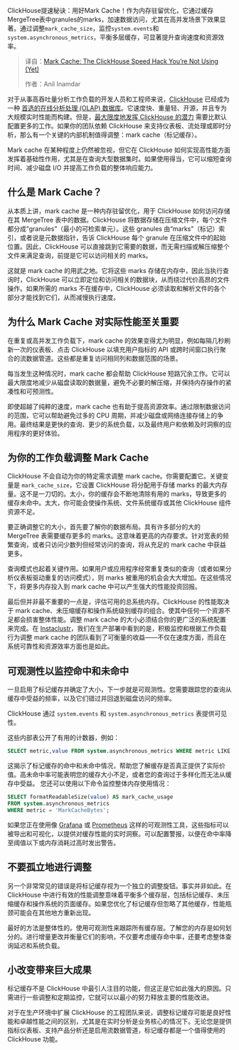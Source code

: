 <!--
title: Mark Cache：你还没用上的ClickHouse速度秘诀
cover: https://cdn.thenewstack.io/media/2025/06/166b35cb-abstract.png
summary: ClickHouse提速秘诀：用好Mark Cache！作为内存驻留优化，它通过缓存MergeTree表中granules的marks，加速数据访问，尤其在高并发场景下效果显著。通过调整`mark_cache_size`，监控`system.events`和`system.asynchronous_metrics`，平衡多层缓存，可显著提升查询速度和资源效率。
-->

ClickHouse提速秘诀：用好Mark Cache！作为内存驻留优化，它通过缓存MergeTree表中granules的marks，加速数据访问，尤其在高并发场景下效果显著。通过调整`mark_cache_size`，监控`system.events`和`system.asynchronous_metrics`，平衡多层缓存，可显著提升查询速度和资源效率。

> 译自：[Mark Cache: The ClickHouse Speed Hack You’re Not Using (Yet)](https://thenewstack.io/mark-cache-the-clickhouse-speed-hack-youre-not-using-yet/)
> 
> 作者：Anil Inamdar

对于从事高吞吐量分析工作负载的开发人员和工程师来说，[ClickHouse](https://www.instaclustr.com/support/documentation/clickhouse/) 已经成为一种 [首选的在线分析处理 (OLAP) 数据库](https://thenewstack.io/clickhouse-rapidly-rivals-other-open-source-databases-in-active-contributors/)。它速度快、重量轻、开源，并且专为大规模实时性能而构建。但是，[最大限度地发挥 ClickHouse 的潜力](https://thenewstack.io/vector-search-without-the-lock-in-why-devs-like-clickhouse/) 需要比默认配置更多的工作。如果你的团队依赖 ClickHouse 来支持仪表板、流处理或即时分析，那么有一个关键的内部机制值得调整：mark cache（标记缓存）。

Mark cache 在某种程度上仍然被忽视，但它在 ClickHouse 如何实现高性能方面发挥着基础性作用，尤其是在查询大型数据集时。如果使用得当，它可以缩短查询时间、减少磁盘 I/O 并提高工作负载的整体响应能力。

## 什么是 Mark Cache？

从本质上讲，mark cache 是一种内存驻留优化，用于 ClickHouse 如何访问存储在其 MergeTree 表中的数据。ClickHouse 将数据存储在压缩文件中，每个文件都分成“granules”（最小的可检索单元）。这些 granules 由“marks”（标记）索引，或者说是元数据指针，告诉 ClickHouse 每个 granule 在压缩文件中的起始位置。因此，ClickHouse 可以直接跳到它需要的数据，而无需扫描或解压缩整个文件来满足查询，前提是它可以访问相关的 marks。

这就是 mark cache 的用武之地。它将这些 marks 存储在内存中，因此当执行查询时，ClickHouse 可以立即定位和访问相关的数据块，从而绕过代价高昂的文件操作。如果所需的 marks 不在缓存中，ClickHouse 必须读取和解析文件的各个部分才能找到它们，从而减慢执行速度。

## 为什么 Mark Cache 对实际性能至关重要

在重复或高并发工作负载下，mark cache 的效果变得尤为明显，例如每隔几秒刷新一次的仪表板、点击 ClickHouse 以填充用户指标的 API 或跨时间窗口执行聚合的流数据管道。这些都是重复访问相同列和数据范围的场景。

每当发生这种情况时，mark cache 都会帮助 ClickHouse 短路冗余工作。它可以最大限度地减少从磁盘读取的数据量，避免不必要的解压缩，并保持内存操作的紧凑性和可预测性。

即使超越了纯粹的速度，mark cache 也有助于提高资源效率。通过限制数据访问的范围，它可以帮助避免过多的 CPU 周期，并减少磁盘或网络连接存储上的争用。最终结果是更快的查询、更少的系统负载，以及最终用户和依赖及时洞察的应用程序的更好体验。

## 为你的工作负载调整 Mark Cache

ClickHouse 不会自动为你的特定需求调整 mark cache。你需要配置它。关键变量是 `mark_cache_size`，它设置 ClickHouse 将分配用于存储 marks 的最大内存量。这不是一刀切的。太小，你的缓存会不断地清除有用的 marks，导致更多的缓存未命中。太大，你可能会使操作系统、文件系统缓存或其他 ClickHouse 组件资源不足。

要正确调整它的大小，首先要了解你的数据布局。具有许多部分的大的 MergeTree 表需要缓存更多的 marks。这意味着更高的内存要求。针对宽表的频繁查询，或者只访问少数列但经常访问的查询，将从充足的 mark cache 中获益更多。

查询模式也起着关键作用。如果用户或应用程序经常重复类似的查询（或者如果分析仪表板驱动重复的访问模式），则 marks 被重用的机会会大大增加。在这些情况下，将更多内存投入到 mark cache 中可以产生强大的性能投资回报。

最后但并非最不重要的一点是，评估可用的总系统内存。ClickHouse 的性能取决于 mark cache、未压缩缓存和操作系统级别缓存的组合。使其中任何一个资源不足都会损害整体性能。调整 mark cache 的大小必须结合你的更广泛的系统配置来完成。在 [Instaclustr](https://www.instaclustr.com/)，我们在生产部署中看到的是，积极监控和根据工作负载行为调整 mark cache 的团队看到了可衡量的收益——不仅在速度方面，而且在系统可靠性和资源效率方面也是如此。

## 可观测性以监控命中和未命中

一旦启用了标记缓存并确定了大小，下一步就是可观测性。您需要跟踪您的查询从缓存中受益的频率，以及它们错过并回退到磁盘访问的频率。

ClickHouse 通过 `system.events` 和 `system.asynchronous_metrics` 表提供可见性。

这些内部表公开了有用的计数器，例如：

```sql
SELECT metric,value FROM system.asynchronous_metrics WHERE metric LIKE'Mark%'
```

这揭示了标记缓存的命中和未命中情况，帮助您了解缓存是否真正提供了实际价值。高未命中率可能表明您的缓存大小不足，或者您的查询过于多样化而无法从缓存中受益。
您还可以使用以下命令监控整体内存使用情况：

```sql
SELECT formatReadableSize(value) AS mark_cache_usage
FROM system.asynchronous_metrics
WHERE metric = 'MarkCacheBytes';
```

如果您正在使用像 [Grafana](https://grafana.com/) 或 [Prometheus](https://prometheus.io/) 这样的可观测性工具，这些指标可以被导出和可视化，以提供对缓存性能的实时洞察。可以配置警报，以便在命中率降至阈值以下或内存消耗过高时发出警告。

## 不要孤立地进行调整

另一个非常常见的错误是将标记缓存视为一个独立的调整旋钮。事实并非如此。在 ClickHouse 中进行有效的性能调整意味着平衡多个缓存层，包括标记缓存、未压缩缓存和操作系统的页面缓存。如果您优化了标记缓存但忽略了其他缓存，性能瓶颈可能会在其他地方重新出现。

最好的方法是整体性的。使用可观测性来跟踪所有缓存层。了解您的内存是如何划分的。进行增量更改并衡量它们的影响，不仅要考虑缓存命中率，还要考虑整体查询延迟和系统负载。

## 小改变带来巨大成果
标记缓存不是 ClickHouse 中最引人注目的功能，但这正是它如此强大的原因。只需进行一些调整和定期监控，它就可以以最小的努力释放主要的性能改进。

对于在生产环境中扩展 ClickHouse 的工程团队来说，调整标记缓存可能是良好性能和卓越性能之间的区别，尤其是在实时分析是业务核心的情况下。无论您是提供指标仪表板、支持产品分析还是启用流数据管道，标记缓存都是一个值得使用的 ClickHouse 功能。